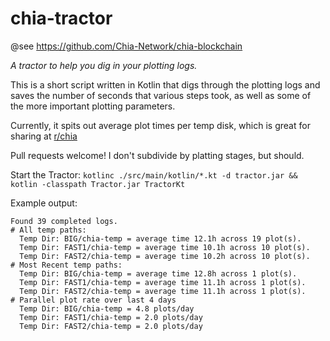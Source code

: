 # chia-tractor

@see https://github.com/Chia-Network/chia-blockchain

_A tractor to help you dig in your plotting logs._

This is a short script written in Kotlin that digs through the plotting logs and saves the number of seconds that
various steps took, as well as some of the more important plotting parameters.

Currently, it spits out average plot times per temp disk, which is great for sharing
at [r/chia](https://reddit.com/r/chia)

Pull requests welcome!  I don't subdivide by platting stages, but should.

Start the Tractor: `kotlinc ./src/main/kotlin/*.kt -d tractor.jar && kotlin -classpath Tractor.jar TractorKt`

Example output:

```
Found 39 completed logs.
# All temp paths:
  Temp Dir: BIG/chia-temp = average time 12.1h across 19 plot(s).
  Temp Dir: FAST1/chia-temp = average time 10.1h across 10 plot(s).
  Temp Dir: FAST2/chia-temp = average time 10.2h across 10 plot(s).
# Most Recent temp paths:
  Temp Dir: BIG/chia-temp = average time 12.8h across 1 plot(s).
  Temp Dir: FAST1/chia-temp = average time 11.1h across 1 plot(s).
  Temp Dir: FAST2/chia-temp = average time 11.1h across 1 plot(s).
# Parallel plot rate over last 4 days
  Temp Dir: BIG/chia-temp = 4.8 plots/day
  Temp Dir: FAST1/chia-temp = 2.0 plots/day
  Temp Dir: FAST2/chia-temp = 2.0 plots/day
```
